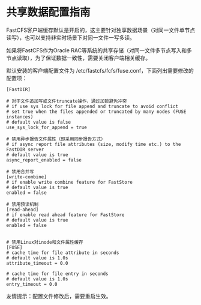 # 共享数据配置指南

FastCFS客户端缓存默认是开启的，这主要针对独享数据场景（对同一文件单节点读写），也可以支持非实时场景下对同一文件一写多读。

如果将FastCFS作为Oracle RAC等系统的共享存储（对同一文件多节点写入和多节点读取），为了保证数据一致性，需要关闭客户端相关缓存。

默认安装的客户端配置文件为 /etc/fastcfs/fcfs/fuse.conf，下面列出需要修改的配置项：

```
[FastDIR]

# 对于文件追加写或文件truncate操作，通过加锁避免冲突
# if use sys lock for file append and truncate to avoid conflict
# set true when the files appended or truncated by many nodes (FUSE instances)
# default value is false
use_sys_lock_for_append = true

# 禁用异步报告文件属性（即采用同步报告方式）
# if async report file attributes (size, modify time etc.) to the FastDIR server
# default value is true
async_report_enabled = false

# 禁用合并写
[write-combine]
# if enable write combine feature for FastStore
# default value is true
enabled = false

# 禁用预读机制
[read-ahead]
# if enable read ahead feature for FastStore
# default value is true
enabled = false


# 禁用Linux对inode和文件属性缓存
[FUSE]
# cache time for file attribute in seconds
# default value is 1.0s
attribute_timeout = 0.0

# cache time for file entry in seconds
# default value is 1.0s
entry_timeout = 0.0

```

友情提示：配置文件修改后，需要重启生效。

